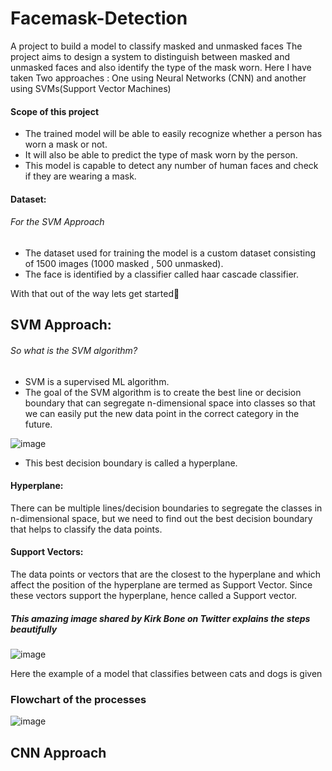 # Facemask-Detection
A project to build a model to classify masked and unmasked faces
The project aims to design a system to distinguish between masked and unmasked faces and also identify the type of the mask worn.
Here I have taken Two approaches : One using Neural Networks (CNN) and another using SVMs(Support Vector Machines)
#### Scope of this project
* The trained model will be able to easily recognize whether a person has worn a mask or not.
* It will also be able to predict the type of mask worn by the person.
* This model is capable to detect any number of human faces and check if they are wearing a mask.

#### Dataset:
###### For the SVM Approach
* The dataset used for training the model is a custom dataset consisting of 1500 images (1000 masked , 500 unmasked).
* The face is identified by a classifier called haar cascade classifier.

With that out of the way lets get started🥳

## SVM Approach:
###### So what is the SVM algorithm?
* SVM is a supervised ML algorithm.
* The goal of the SVM algorithm is to create the best line or decision boundary that can segregate n-dimensional space into classes so that we can easily put the new data point in the correct category in the future. 

![image](https://user-images.githubusercontent.com/87174561/168951787-cf719fca-4087-4b66-ba79-e59e4838d132.png)
* This best decision boundary is called a hyperplane.

#### Hyperplane: 
 There can be multiple lines/decision boundaries to segregate the classes in n-dimensional space, but we need to find out the best decision boundary that helps to classify the data points.


#### Support Vectors:
The data points or vectors that are the closest to the hyperplane and which affect the position of the hyperplane are termed as Support Vector. Since these vectors support the hyperplane, hence called a Support vector.

##### This amazing image shared by Kirk Bone on Twitter explains the steps beautifully
![image](https://user-images.githubusercontent.com/87174561/168952042-ceead972-704a-4610-9f87-dd9712183bd1.png)

Here the example of a model that classifies between cats and dogs is given

### Flowchart of the processes


![image](https://user-images.githubusercontent.com/87174561/168952179-18002dd3-7e29-42b5-9ba9-31aabf456122.png)

## CNN Approach
